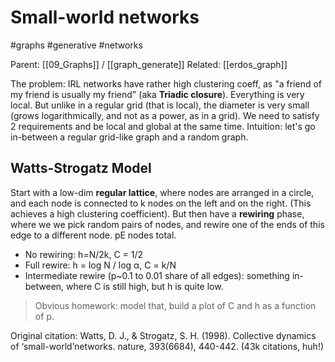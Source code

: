 # Small-world networks

#graphs #generative #networks

Parent: [[09_Graphs]] / [[graph_generate]]
Related: [[erdos_graph]]

The problem: IRL networks have rather high clustering coeff, as "a friend of my friend is usually my friend" (aka **Triadic closure**). Everything is very local. But unlike in a regular grid (that is local), the diameter is very small (grows logarithmically, and not as a power, as in a grid). We need to satisfy 2 requirements and be local and global at the same time. Intuition: let's go in-between a regular grid-like graph and a random graph.

## Watts-Strogatz Model

Start with a low-dim **regular lattice**, where nodes are arranged in a circle, and each node is connected to k nodes on the left and on the right. (This achieves a high clustering coefficient). But then have a **rewiring** phase, where we we pick random pairs of nodes, and rewire one of the ends of this edge to a different node. pE nodes total.

* No rewiring: h=N/2k, C = 1/2
* Full rewire: h = log N / log α, C = k/N
* Intermediate rewire (p~0.1 to 0.01 share of all edges): something in-between, where C is still high, but h is quite low.

> Obvious homework: model that, build a plot of C and h as a function of p.

Original citation: Watts, D. J., & Strogatz, S. H. (1998). Collective dynamics of ‘small-world’networks. nature, 393(6684), 440-442. (43k citations, huh!)